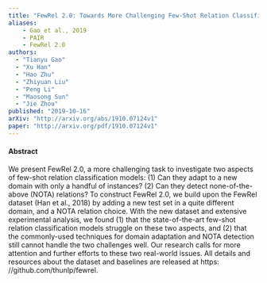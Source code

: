 ```yaml
---
title: "FewRel 2.0: Towards More Challenging Few-Shot Relation Classification"
aliases:
    - Gao et al., 2019
    - PAIR
    - FewRel 2.0
authors:
  - "Tianyu Gao"
  - "Xu Han"
  - "Hao Zhu"
  - "Zhiyuan Liu"
  - "Peng Li"
  - "Maosong Sun"
  - "Jie Zhou"
published: "2019-10-16"
arXiv: "http://arxiv.org/abs/1910.07124v1"
paper: "http://arxiv.org/pdf/1910.07124v1"
---
```


#### Abstract

  We present FewRel 2.0, a more challenging task to investigate two aspects of
few-shot relation classification models: (1) Can they adapt to a new domain
with only a handful of instances? (2) Can they detect none-of-the-above (NOTA)
relations? To construct FewRel 2.0, we build upon the FewRel dataset (Han et
al., 2018) by adding a new test set in a quite different domain, and a NOTA
relation choice. With the new dataset and extensive experimental analysis, we
found (1) that the state-of-the-art few-shot relation classification models
struggle on these two aspects, and (2) that the commonly-used techniques for
domain adaptation and NOTA detection still cannot handle the two challenges
well. Our research calls for more attention and further efforts to these two
real-world issues. All details and resources about the dataset and baselines
are released at https: //github.com/thunlp/fewrel.

		
